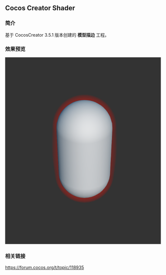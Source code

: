 ## Cocos Creator Shader

### 简介
基于 CocosCreator 3.5.1 版本创建的 **模型描边** 工程。

### 效果预览
![image](../../../image/202206/2022062002.png)

### 相关链接
https://forum.cocos.org/t/topic/118935